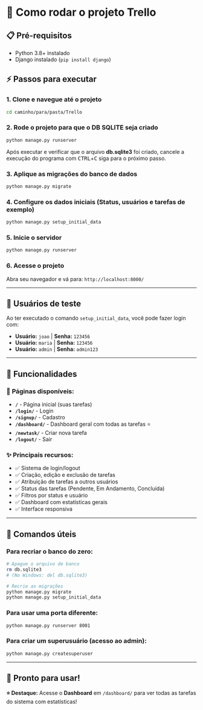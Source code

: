 
# 🚀 Como rodar o projeto Trello

## 📋 Pré-requisitos
- Python 3.8+ instalado
- Django instalado (`pip install django`)

## ⚡ Passos para executar

### 1. Clone e navegue até o projeto
```bash
cd caminho/para/pasta/Trello
```

### 2. Rode o projeto para que o DB SQLITE seja criado
```bash
python manage.py runserver
```
Após executar e verificar que o arquivo **db.sqlite3** foi criado, cancele a execução do programa com <kbd>CTRL</kbd>+<kbd>C</kbd> siga para o próximo passo.

### 3. Aplique as migrações do banco de dados
```bash
python manage.py migrate
```

### 4. Configure os dados iniciais (Status, usuários e tarefas de exemplo)
```bash
python manage.py setup_initial_data
```

### 5. Inicie o servidor
```bash
python manage.py runserver
```

### 6. Acesse o projeto
Abra seu navegador e vá para: `http://localhost:8000/`

---

## 👤 Usuários de teste

Ao ter executado o comando `setup_initial_data`, você pode fazer login com:

- **Usuário:** `joao` | **Senha:** `123456`
- **Usuário:** `maria` | **Senha:** `123456`
- **Usuário:** `admin` | **Senha:** `admin123`

---

## 🎯 Funcionalidades

### 📱 **Páginas disponíveis:**
- **`/`** - Página inicial (suas tarefas)
- **`/login/`** - Login
- **`/signup/`** - Cadastro
- **`/dashboard/`** - Dashboard geral com todas as tarefas ⭐
- **`/newtask/`** - Criar nova tarefa
- **`/logout/`** - Sair

### ✨ **Principais recursos:**
- ✅ Sistema de login/logout
- ✅ Criação, edição e exclusão de tarefas
- ✅ Atribuição de tarefas a outros usuários
- ✅ Status das tarefas (Pendente, Em Andamento, Concluída)
- ✅ Filtros por status e usuário
- ✅ Dashboard com estatísticas gerais
- ✅ Interface responsiva

---

## 🔄 Comandos úteis

### Para recriar o banco do zero:
```bash
# Apague o arquivo de banco
rm db.sqlite3
# (No Windows: del db.sqlite3)

# Recrie as migrações
python manage.py migrate
python manage.py setup_initial_data
```

### Para usar uma porta diferente:
```bash
python manage.py runserver 8001
```

### Para criar um superusuário (acesso ao admin):
```bash
python manage.py createsuperuser
```

---

## 🎉 Pronto para usar!


**⭐ Destaque:** Acesse o **Dashboard** em `/dashboard/` para ver todas as tarefas do sistema com estatísticas!
